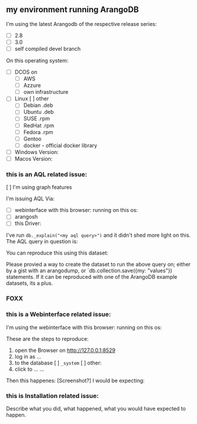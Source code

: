 ## my environment running ArangoDB
I'm using the latest Arangodb of the respective release series:
- [ ] 2.8
- [ ] 3.0
- [ ] self compiled devel branch

On this operating system:
- [ ] DCOS on
  - [ ] AWS
  - [ ] Azzure
  - [ ] own infrastructure
- [ ] Linux [ ] other
  - [ ] Debian .deb
  - [ ] Ubuntu .deb
  - [ ] SUSE   .rpm
  - [ ] RedHat .rpm
  - [ ] Fedora .rpm
  - [ ] Gentoo
  - [ ] docker - official docker library
- [ ] Windows Version: 
- [ ] Macos Version:

### this is an AQL related issue:
[ ] I'm using graph features

I'm issuing AQL Via:

- [ ] webinterface with this browser:     running on this os:
- [ ] arangosh
- [ ] this Driver:

I've run `db._explain("<my aql query>")` and it didn't shed more light on this.
The AQL query in question is:

You can reproduce this using this dataset:

Please provied a way to create the dataset to run the above query on; either by a gist with an arangodump, or `db.collection.save({my: "values"}) statements. If it can be reproduced with one of the ArangoDB example datasets, its a plus.

### FOXX



### this is a Webinterface related issue:
I'm using the webinterface with this browser:     running on this os:

These are the steps to reproduce:
1) open the Browser on http://127.0.0.1:8529
2) log in as ...
3) to the database [ ] `_system` [ ] other: 
4) click to ...
...

Then this happenes: [Screenshot?] I would be expecting: 


### this is Installation related issue:
Describe what you did, what happened, what you would have expected to happen.
